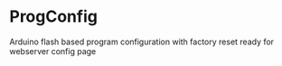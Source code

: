 # ProgConfig
Arduino flash based program configuration with factory reset ready for webserver config page  
